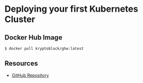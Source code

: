 # Deploying your first Kubernetes Cluster

## Docker Hub Image

```
$ docker pull kryptoblack/ghw:latest
```

## Resources

- [GitHub Repository](https://github.com/ashwinexe/GHW-December)
